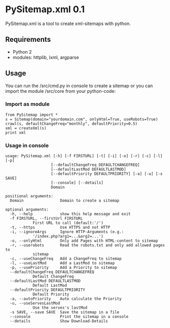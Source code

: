# PySitemap.xml 0.1
PySitemap.xml is a tool to create xml-sitemaps with python.

## Requirements
* Python 2
* modules: httplib, lxml, argparse
 
## Usage
You can run the /src/cmd.py in console to create a sitemap or you can import the module /src/core from your python-code:

### Import as module
    from PySitemap import *
    s = Sitemap(domain="yourdomain.com", onlyHtml=True, useRobots=True)
    crawl(s, defaultChangeFreq="monthly", defaultPriority=0.5)
    xml = createXml(s)
    print xml
    

### Usage in console    
	usage: PySitemap.xml [-h] [-f FIRSTURL] [-t] [-i] [-o] [-r] [-c] [-l] [-p]
						[--defaultChangeFreq DEFAULTCHANGEFREQ]
						[--defaultLastMod DEFAULTLASTMOD]
						[--defaultPriority DEFAULTPRIORITY] [-a] [-u] [-s SAVE]
						[--console] [--details]
						Domain

    positional arguments:
      Domain                Domain to create a sitemap

    optional arguments:
      -h, --help            show this help message and exit
      -f FIRSTURL, --firstUrl FIRSTURL
			    First URL to call (default:'/')
      -t, --https           Use HTTPS and not HTTP
      -i, --ignoreArgs      Ignore HTTP-Arguments (e.g.:
			    '/index.php?arg1=...&arg2=...')
      -o, --onlyHtml        Only add Pages with HTML-content to sitemap
      -r, --userobots       Read the robots.txt and only add allowed pages to
			    sitemap
      -c, --useChangeFreq   Add a ChangeFreq to sitemap
      -l, --useLastMod      Add a LastMod to sitemap
      -p, --usePriority     Add a Priority to sitemap
      --defaultChangeFreq DEFAULTCHANGEFREQ
			    Default ChangeFreq
      --defaultLastMod DEFAULTLASTMOD                                                                                                                    
			    Default LastMod                                                                                                              
      --defaultPriority DEFAULTPRIORITY                                                                                                                  
			    Default Priority                                                                                                             
      -a, --autoPriority    Auto calculate the Priority                                                                                                  
      -u, --useServesLastMod                                                                                                                             
			    Use the serves's lastMod                                                                                                     
      -s SAVE, --save SAVE  Save the sitemap in a file                                                                                                   
      --console             Print the sitemap in a console                                                                                               
      --details             Show Download-Details
